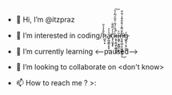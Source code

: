 - 👋 Hi, I’m @itzpraz
- 👀 I’m interested in coding/h̷̰̬̣͙̆̽̉̉̎ả̴͍̪̘̳͔̥̟̣̤͐̉̕ĉ̷̡̨̫̱̟̥̀̓̏̎͋k̶͙̟̭̰̫̙̮͇̭̱̥̒̇̑̈́̃͗̌͋́̅̒̆̚͠ĭ̶̧̳̹̮̘̻͈͔̙͐͘n̶̨̡͍͖̜̭͖̼̲͉̰̜̐̐͌̓͒̆̐̎̾́̆͒̕͘͜g̷̭̬̩͔̟̫̲̓ͅ

- 🌱 I’m currently learning <--paused-->
- 💞️ I’m looking to collaborate on <don't know>
- 📫 How to reach me ? >:

<!---
itzpraz/itzpraz is a ✨ special ✨ repository because its `README.md` (this file) appears on your GitHub profile.
You can click the Preview link to take a look at your changes.
--->
